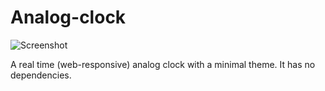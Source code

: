 # Analog-clock
![Screenshot](../master/Screenshot.JPG)

A real time (web-responsive) analog clock with a minimal theme.
It has no dependencies.
